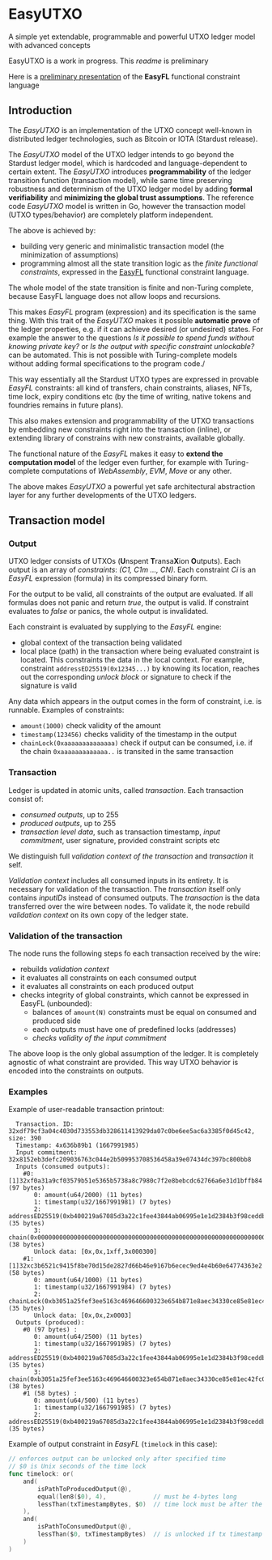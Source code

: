 # EasyUTXO
A simple yet extendable, programmable and powerful UTXO ledger model with advanced concepts

EasyUTXO is a work in progress. This _readme_ is preliminary

Here is a [preliminary presentation](https://hackmd.io/@Evaldas/S14WHOKMi) of the **EasyFL** functional constraint language 

## Introduction

The _EasyUTXO_ is an implementation of the UTXO concept well-known in distributed ledger technologies, such as Bitcoin or 
IOTA (Stardust release). 

The _EasyUTXO_ model of the UTXO ledger intends to go beyond the Stardust ledger model, 
which is hardcoded and language-dependent to certain extent. The _EasyUTXO_ introduces **programmability** of the ledger transition 
function (transaction model), while same time preserving robustness and determinism of the UTXO ledger model 
by adding **formal verifiability** and **minimizing the global trust assumptions**. 
The reference code _EasyUTXO_ model is written in Go, however the transaction model (UTXO types/behavior) are completely 
platform independent.

The above is achieved by:
* building very generic and minimalistic transaction model (the minimization of assumptions)
* programming almost all the state transition logic as the _finite functional constraints_, expressed in the
[EasyFL](https://github.com/lunfardo314/easyfl) functional constraint language. 

The whole model of the state transition is finite and non-Turing complete, because EasyFL language does not allow loops and recursions.

This makes _EasyFL_ program (expression) and its specification is the same thing. With this trait of the *EasyUTXO* makes 
it possible **automatic prove** of the ledger properties, e.g. if it can achieve desired (or undesired) states.
For example the answer to the questions _Is it possible to spend funds without knowing private key?_ 
or _Is the output with specific constraint unlockable?_ can be automated. This is not possible with Turing-complete models
without adding formal specifications to the program code./

This way essentially all the Stardust UTXO types are expressed in provable _EasyFL_ constraints: 
all kind of transfers, chain constraints, aliases, NFTs, time lock, expiry conditions etc 
(by the time of writing, native tokens and foundries remains in future plans).

This also makes extension and programmability of the UTXO transactions by embedding new constraints right into the transaction (inline),
or extending library of constrains with new constraints, available globally.

The functional nature of the _EasyFL_ makes it easy to **extend the computation model** of the ledger even further, for example
with Turing-complete computations of _WebAssembly_, _EVM_, _Move_ or any other. 

The above makes _EasyUTXO_ a powerful yet safe architectural abstraction layer for any further developments of the UTXO ledgers.

## Transaction model

### Output
UTXO ledger consists of UTXOs (**U**nspent **T**ransa**X**ion **O**utputs). Each output is an array of _constraints_:
_(C1, C1m ..., CN)_. Each constraint _Ci_ is an _EasyFL_ expression (formula) in its compressed binary form.

For the output to be valid, all constraints of the output are evaluated. If all formulas does not panic and return _true_, 
the output is valid. If constraint evaluates to _false_ or panics, the whole output is invalidated.

Each constraint is evaluated by supplying to the *EasyFL* engine:
* global context of the transaction being validated
* local place (path) in the transaction where being evaluated constraint is located. This constraints the data in the local context. 
For example, constraint `addressED25519(0x12345...)` by knowing its location, reaches out the corresponding _unlock block_ or signature
to check if the signature is valid

Any data which appears in the output comes in the form of constraint, i.e. is runnable. Examples of constraints:
* `amount(1000)` check validity of the amount
* `timestamp(123456)` checks validity of the timestamp in the output
* `chainLock(0xaaaaaaaaaaaaaa)` check if output can be consumed, i.e. if the chain `0xaaaaaaaaaaaaa..` is transited in the same transaction

### Transaction
Ledger is updated in atomic units, called _transaction_. Each transaction consist of:
* _consumed outputs_, up to 255
* _produced outputs_, up to 255
* _transaction level data_, such as transaction timestamp, _input commitment_, user signature, provided constraint scripts etc

We distinguish full _validation context of the transaction_ and _transaction_ it self. 

_Validation context_ includes all consumed inputs in its entirety. It is necessary for validation of the transaction.
The _transaction_ itself only contains _inputIDs_ instead of consumed outputs. The _transaction_ is the data transferred over the wire
between nodes. To validate it, the node rebuild _validation context_ on its own copy of the ledger state.

### Validation of the transaction

The node runs the following steps fo each transaction received by the wire:
* rebuilds _validation context_
* it evaluates all constraints on each consumed output 
* it evaluates all constraints on each produced output 
* checks integrity of global constraints, which cannot be expressed in EasyFL (unbounded):
  * balances of `amount(N)` constraints must be equal on consumed and produced side
  * each outputs must have one of predefined locks (addresses) 
  * _checks validity of the input commitment_

The above loop is the only global assumption of the ledger. It is completely agnostic of what constraint are provided. 
This way UTXO behavior is encoded into the constraints on outputs. 

### Examples

Example of user-readable transaction printout:
```
  Transaction. ID: 32xdf79cf3a04c4030d733553db328611413929da07c0be6ee5ac6a3385f0d45c42, size: 390
  Timestamp: 4x636b89b1 (1667991985)
  Input commitment: 32x8152eb3defc209036763c044e2b509953708536458a39e07434dc397bc800bb8
  Inputs (consumed outputs): 
    #0: [1]32xf0a31a9cf03579b51e5365b5738a8c7980c7f2e8bebcdc62766a6e31d1bffb84 (97 bytes)
       0: amount(u64/2000) (11 bytes)
       1: timestamp(u32/1667991981) (7 bytes)
       2: addressED25519(0xb400219a67085d3a22c1fee43844ab06995e1e1d2384b3f98ceddba6e2b75273) (35 bytes)
       3: chain(0x0000000000000000000000000000000000000000000000000000000000000000ffffff) (38 bytes)
       Unlock data: [0x,0x,1xff,3x000300]
    #1: [1]32xc3b6521c9415f8be70d15de2827d66b46e9167b6ecec9ed4e4b60e64774363e2 (58 bytes)
       0: amount(u64/1000) (11 bytes)
       1: timestamp(u32/1667991984) (7 bytes)
       2: chainLock(0xb3051a25fef3ee5163c469646600323e654b871e8aec34330ce85e81ec42fc04) (35 bytes)
       Unlock data: [0x,0x,2x0003]
  Outputs (produced): 
    #0 (97 bytes) :
       0: amount(u64/2500) (11 bytes)
       1: timestamp(u32/1667991985) (7 bytes)
       2: addressED25519(0xb400219a67085d3a22c1fee43844ab06995e1e1d2384b3f98ceddba6e2b75273) (35 bytes)
       3: chain(0xb3051a25fef3ee5163c469646600323e654b871e8aec34330ce85e81ec42fc04000300) (38 bytes)
    #1 (58 bytes) :
       0: amount(u64/500) (11 bytes)
       1: timestamp(u32/1667991985) (7 bytes)
       2: addressED25519(0xb400219a67085d3a22c1fee43844ab06995e1e1d2384b3f98ceddba6e2b75273) (35 bytes)
```

Example of output constraint in _EasyFL_ (`timelock` in this case):
```Go
// enforces output can be unlocked only after specified time
// $0 is Unix seconds of the time lock
func timelock: or(
	and( 
		isPathToProducedOutput(@), 
		equal(len8($0), 4),             // must be 4-bytes long
		lessThan(txTimestampBytes, $0)  // time lock must be after the transaction (not very necessary)
	), 
	and( 
		isPathToConsumedOutput(@), 
		lessThan($0, txTimestampBytes)  // is unlocked if tx timestamp is strongly after the time lock 
	) 
)
```